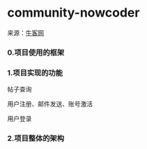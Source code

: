 # community-nowcoder

来源：[牛客网](https://www.nowcoder.com/courses/semester/senior)

### 0.项目使用的框架

### 1.项目实现的功能
帖子查询

用户注册、邮件发送、账号激活

用户登录


### 2.项目整体的架构
